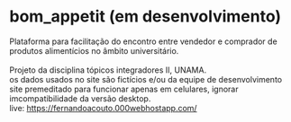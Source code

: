 # bom_appetit (em desenvolvimento)


Plataforma para facilitação do encontro entre vendedor e comprador de produtos alimentícios no âmbito universitário.<br> <br>
Projeto da disciplina tópicos integradores II, UNAMA.<br>
os dados usados no site são fictícios e/ou da equipe de desenvolvimento<br>
site premeditado para funcionar apenas em celulares, ignorar imcompatibilidade da versão desktop.<br>
live: https://fernandoacouto.000webhostapp.com/


